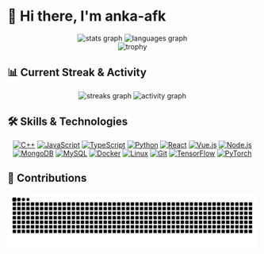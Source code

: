 # 👋 Hi there, I'm anka-afk

<div align="center">
  <img src="https://github-readme-stats.vercel.app/api?username=anka-afk&show_icons=true&theme=ambient_gradient&hide_border=true&include_all_commits=true&count_private=true&hide_rank=true" height="150" alt="stats graph" />
  <img src="https://github-readme-stats.vercel.app/api/top-langs/?username=anka-afk&layout=compact&hide_border=true&theme=ambient_gradient" height="150" alt="languages graph" />
</div>

<div align="center">
  <img src="https://github-profile-trophy.vercel.app/?username=anka-afk&theme=onedark&column=7&row=1&margin-w=15&margin-h=15&no-frame=true" alt="trophy" />
</div>

## 📊 Current Streak & Activity
<div align="center">
  <img src="https://github-readme-streak-stats.herokuapp.com/?user=anka-afk&hide_border=true" height="150" alt="streaks graph" />
  <img src="https://github-readme-activity-graph.vercel.app/graph?username=anka-afk&theme=github&hide_border=true&height=250&radius=8" alt="activity graph" />
</div>

## 🛠️ Skills & Technologies

<div align="center">
  <a href="#"><img src="https://img.shields.io/badge/C++-00599C?style=for-the-badge&logo=cplusplus&logoColor=white" alt="C++" /></a>
  <a href="#"><img src="https://img.shields.io/badge/JavaScript-F7DF1E?style=for-the-badge&logo=javascript&logoColor=black" alt="JavaScript" /></a>
  <a href="#"><img src="https://img.shields.io/badge/TypeScript-3178C6?style=for-the-badge&logo=typescript&logoColor=white" alt="TypeScript" /></a>
  <a href="#"><img src="https://img.shields.io/badge/Python-3776AB?style=for-the-badge&logo=python&logoColor=white" alt="Python" /></a>
  <a href="#"><img src="https://img.shields.io/badge/React-61DAFB?style=for-the-badge&logo=react&logoColor=black" alt="React" /></a>
  <a href="#"><img src="https://img.shields.io/badge/Vue.js-4FC08D?style=for-the-badge&logo=vue.js&logoColor=white" alt="Vue.js" /></a>
  <a href="#"><img src="https://img.shields.io/badge/Node.js-339933?style=for-the-badge&logo=nodedotjs&logoColor=white" alt="Node.js" /></a>
  <a href="#"><img src="https://img.shields.io/badge/MongoDB-47A248?style=for-the-badge&logo=mongodb&logoColor=white" alt="MongoDB" /></a>
  <a href="#"><img src="https://img.shields.io/badge/MySQL-4479A1?style=for-the-badge&logo=mysql&logoColor=white" alt="MySQL" /></a>
  <a href="#"><img src="https://img.shields.io/badge/Docker-2496ED?style=for-the-badge&logo=docker&logoColor=white" alt="Docker" /></a>
  <a href="#"><img src="https://img.shields.io/badge/Linux-FCC624?style=for-the-badge&logo=linux&logoColor=black" alt="Linux" /></a>
  <a href="#"><img src="https://img.shields.io/badge/Git-F05032?style=for-the-badge&logo=git&logoColor=white" alt="Git" /></a>
  <a href="#"><img src="https://img.shields.io/badge/TensorFlow-FF6F00?style=for-the-badge&logo=tensorflow&logoColor=white" alt="TensorFlow" /></a>
  <a href="#"><img src="https://img.shields.io/badge/PyTorch-EE4C2C?style=for-the-badge&logo=pytorch&logoColor=white" alt="PyTorch" /></a>
</div>

## 🐍 Contributions

<picture>
  <source media="(prefers-color-scheme: dark)" srcset="https://raw.githubusercontent.com/Peter-JXL/Peter-JXL/output/github-contribution-grid-snake-dark.svg">
  <source media="(prefers-color-scheme: light)" srcset="https://raw.githubusercontent.com/Peter-JXL/Peter-JXL/output/github-contribution-grid-snake.svg">
  <img alt="github contribution grid snake animation" src="https://raw.githubusercontent.com/Peter-JXL/Peter-JXL/output/github-contribution-grid-snake.svg">
</picture>
